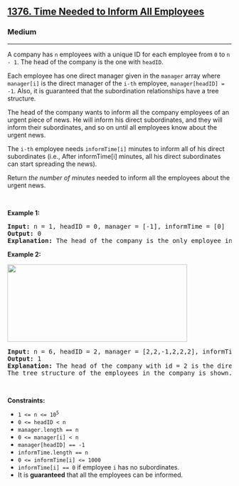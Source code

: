 <h2><a href="https://leetcode.com/problems/time-needed-to-inform-all-employees/">1376. Time Needed to Inform All Employees</a></h2><h3>Medium</h3><hr><div style="user-select: auto;"><p style="user-select: auto;">A company has <code style="user-select: auto;">n</code> employees with a unique ID for each employee from <code style="user-select: auto;">0</code> to <code style="user-select: auto;">n - 1</code>. The head of the company is the one with <code style="user-select: auto;">headID</code>.</p>

<p style="user-select: auto;">Each employee has one direct manager given in the <code style="user-select: auto;">manager</code> array where <code style="user-select: auto;">manager[i]</code> is the direct manager of the <code style="user-select: auto;">i-th</code> employee, <code style="user-select: auto;">manager[headID] = -1</code>. Also, it is guaranteed that the subordination relationships have a tree structure.</p>

<p style="user-select: auto;">The head of the company wants to inform all the company employees of an urgent piece of news. He will inform his direct subordinates, and they will inform their subordinates, and so on until all employees know about the urgent news.</p>

<p style="user-select: auto;">The <code style="user-select: auto;">i-th</code> employee needs <code style="user-select: auto;">informTime[i]</code> minutes to inform all of his direct subordinates (i.e., After informTime[i] minutes, all his direct subordinates can start spreading the news).</p>

<p style="user-select: auto;">Return <em style="user-select: auto;">the number of minutes</em> needed to inform all the employees about the urgent news.</p>

<p style="user-select: auto;">&nbsp;</p>
<p style="user-select: auto;"><strong style="user-select: auto;">Example 1:</strong></p>

<pre style="user-select: auto;"><strong style="user-select: auto;">Input:</strong> n = 1, headID = 0, manager = [-1], informTime = [0]
<strong style="user-select: auto;">Output:</strong> 0
<strong style="user-select: auto;">Explanation:</strong> The head of the company is the only employee in the company.
</pre>

<p style="user-select: auto;"><strong style="user-select: auto;">Example 2:</strong></p>
<img alt="" src="https://assets.leetcode.com/uploads/2020/02/27/graph.png" style="width: 404px; height: 174px; user-select: auto;">
<pre style="user-select: auto;"><strong style="user-select: auto;">Input:</strong> n = 6, headID = 2, manager = [2,2,-1,2,2,2], informTime = [0,0,1,0,0,0]
<strong style="user-select: auto;">Output:</strong> 1
<strong style="user-select: auto;">Explanation:</strong> The head of the company with id = 2 is the direct manager of all the employees in the company and needs 1 minute to inform them all.
The tree structure of the employees in the company is shown.
</pre>

<p style="user-select: auto;">&nbsp;</p>
<p style="user-select: auto;"><strong style="user-select: auto;">Constraints:</strong></p>

<ul style="user-select: auto;">
	<li style="user-select: auto;"><code style="user-select: auto;">1 &lt;= n &lt;= 10<sup style="user-select: auto;">5</sup></code></li>
	<li style="user-select: auto;"><code style="user-select: auto;">0 &lt;= headID &lt; n</code></li>
	<li style="user-select: auto;"><code style="user-select: auto;">manager.length == n</code></li>
	<li style="user-select: auto;"><code style="user-select: auto;">0 &lt;= manager[i] &lt; n</code></li>
	<li style="user-select: auto;"><code style="user-select: auto;">manager[headID] == -1</code></li>
	<li style="user-select: auto;"><code style="user-select: auto;">informTime.length == n</code></li>
	<li style="user-select: auto;"><code style="user-select: auto;">0 &lt;= informTime[i] &lt;= 1000</code></li>
	<li style="user-select: auto;"><code style="user-select: auto;">informTime[i] == 0</code> if employee <code style="user-select: auto;">i</code> has no subordinates.</li>
	<li style="user-select: auto;">It is <strong style="user-select: auto;">guaranteed</strong> that all the employees can be informed.</li>
</ul>
</div>